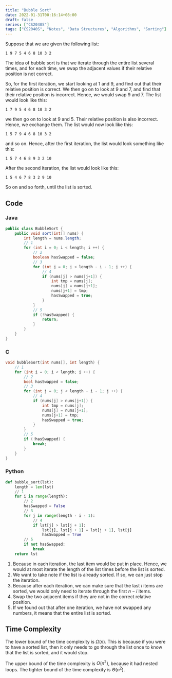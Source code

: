 ```yaml
---
title: "Bubble Sort"
date: 2022-01-31T00:16:14+08:00
draft: false
series: ["CS2040S"]
tags: ["CS2040S", "Notes", "Data Structures", "Algorithms", "Sorting"]
---
```


Suppose that we are given the following list:

```
1 9 7 5 4 6 8 10 3 2
```

The idea of bubble sort is that we iterate through the entire list several times, and for each time, we swap the adjacent values if their relative position is not correct. 

So, for the first iteration, we start looking at 1 and 9, and find out that their relative position is correct. We then go on to look at 9 and 7, and find that their relative position is incorrect. Hence, we would swap 9 and 7. The list would look like this:

```
1 7 9 5 4 6 8 10 3 2
```

we then go on to look at 9 and 5. Their relative position is also incorrect. Hence, we exchange them. The list would now look like this:

```
1 5 7 9 4 6 8 10 3 2
```

and so on. Hence, after the first iteration, the list would look something like this:

```
1 5 7 4 6 8 9 3 2 10
```

After the second iteration, the list would look like this:

```
1 5 4 6 7 8 3 2 9 10
```

So on and so forth, until the list is sorted.

## Code

### Java

```java
public class BubbleSort {
    public void sort(int[] nums) {
        int length = nums.length;
		// 1
        for (int i = 0; i < length; i ++) {
			// 2
            boolean hasSwapped = false;
			// 3
            for (int j = 0; j < length - i - 1; j ++) {
				// 4
                if (nums[j] > nums[j+1]) {
                    int tmp = nums[j];
                    nums[j] = nums[j+1];
                    nums[j+1] = tmp;
                    hasSwapped = true;
                }
            }
			// 5
            if (!hasSwapped) {
                return;
            }
        }
    }
}
```

### C

```c
void bubbleSort(int nums[], int length) {
	// 1
    for (int i = 0; i < length; i ++) {
		// 2
        bool hasSwapped = false;
		// 3
        for (int j = 0; j < length - i - 1; j ++) {
			// 4
            if (nums[j] > nums[j+1]) {
                int tmp = nums[j];
                nums[j] = nums[j+1];
                nums[j+1] = tmp;
                hasSwapped = true;
            }
        }
		// 5
        if (!hasSwapped) {
            break;
        }
    }
}
```

### Python

```python
def bubble_sort(lst):
    length = len(lst)
	// 1
    for i in range(length):
		// 2
        hasSwapped = False
		// 3
        for j in range(length - i - 1):
			// 4
            if lst[j] > lst[j + 1]:
                lst[j], lst[j + 1] = lst[j + 1], lst[j]
                hasSwapped = True
		// 5
        if not hasSwapped:
            break
    return lst
```

1. Because in each iteration, the last item would be put in place. Hence, we would at most iterate the length of the list times before the list is sorted. 
2. We want to take note if the list is already sorted. If so, we can just stop the iteration.
3. Because after each iteration, we can make sure that the last $i$ items are sorted, we would only need to iterate through the first $n-i$ items. 
4. Swap the two adjacent items if they are not in the correct relative position.
5. If we found out that after one iteration, we have not swapped any numbers, it means that the entire list is sorted. 

## Time Complexity

The lower bound of the time complexity is $\Omega(n)$. This is because if you were to have a sorted list, then it only needs to go through the list once to know that the list is sorted, and it would stop.

The upper bound of the time complexity is $O(n^{2})$, because it had nested loops. The tighter bound of the time complexity is $\Theta(n^{2})$.